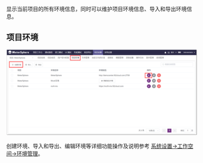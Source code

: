 显示当前项目的所有环境信息，同时可以维护项目环境信息、导入和导出环境信息。

## 项目环境
![!项目设置](../../img/project_management/项目环境.png)

创建环境、导入和导出、编辑环境等详细功能操作及说明参考 [系统设置->工作空间->环境管理](../../system_management/workspace/#_2)。